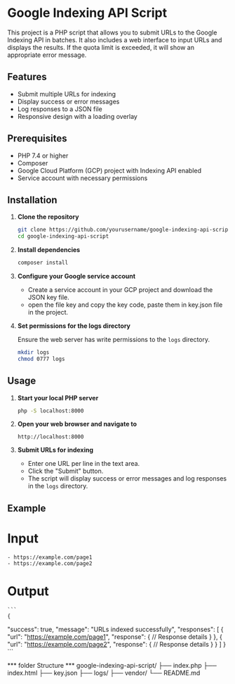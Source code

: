 # Google Indexing API Script

This project is a PHP script that allows you to submit URLs to the Google Indexing API in batches. It also includes a web interface to input URLs and displays the results. If the quota limit is exceeded, it will show an appropriate error message.

## Features

- Submit multiple URLs for indexing
- Display success or error messages
- Log responses to a JSON file
- Responsive design with a loading overlay

## Prerequisites

- PHP 7.4 or higher
- Composer
- Google Cloud Platform (GCP) project with Indexing API enabled
- Service account with necessary permissions

## Installation

1. **Clone the repository**

    ```bash
    git clone https://github.com/yourusername/google-indexing-api-script.git
    cd google-indexing-api-script
    ```

2. **Install dependencies**

    ```bash
    composer install
    ```

3. **Configure your Google service account**

    - Create a service account in your GCP project and download the JSON key file.
    - open the file key and copy the key code, paste them in key.json file in the project.

4. **Set permissions for the logs directory**

    Ensure the web server has write permissions to the `logs` directory.

    ```bash
    mkdir logs
    chmod 0777 logs
    ```

## Usage

1. **Start your local PHP server**

    ```bash
    php -S localhost:8000
    ```

2. **Open your web browser and navigate to**

    ```
    http://localhost:8000
    ```

3. **Submit URLs for indexing**

    - Enter one URL per line in the text area.
    - Click the "Submit" button.
    - The script will display success or error messages and log responses in the `logs` directory.

## Example

# Input

    - https://example.com/page1
    - https://example.com/page2

# Output

    ```
    {
"success": true,
"message": "URLs indexed successfully",
"responses": [
{
"url": "https://example.com/page1",
"response": {
// Response details
}
},
{
"url": "https://example.com/page2",
"response": {
// Response details
}
}
]
}
    ```

*** folder Structure ***
google-indexing-api-script/
├── index.php
├── index.html
├── key.json
├── logs/
├── vendor/
└── README.md

